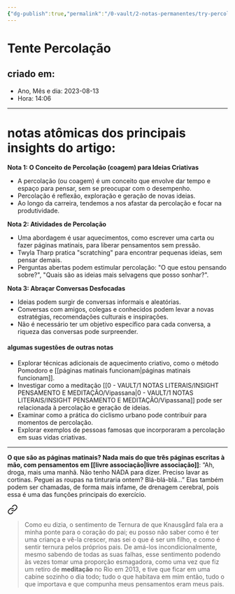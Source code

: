```yaml
---
{"dg-publish":true,"permalink":"/0-vault/2-notas-permanentes/try-percolating/","tags":["permanente"],"dgHomeLink":true,"dgShowLocalGraph":true,"dgShowFileTree":true,"dgEnableSearch":true,"noteIcon":""}
---
```


# Tente Percolação

## criado em: 
-  Ano, Mês e dia: 2023-08-13
- Hora: 14:06
---

# notas atômicas dos principais insights do artigo:

**Nota 1: O Conceito de Percolação (coagem) para Ideias Criativas**

- A percolação (ou coagem) é um conceito que envolve dar tempo e espaço para pensar, sem se preocupar com o desempenho.
- Percolação é reflexão, exploração e geração de novas ideias.
- Ao longo da carreira, tendemos a nos afastar da percolação e focar na produtividade.

**Nota 2: Atividades de Percolação**

- Uma abordagem é usar aquecimentos, como escrever uma carta ou fazer páginas matinais, para liberar pensamentos sem pressão.
- Twyla Tharp pratica "scratching" para encontrar pequenas ideias, sem pensar demais.
- Perguntas abertas podem estimular percolação: "O que estou pensando sobre?", "Quais são as ideias mais selvagens que posso sonhar?".

**Nota 3: Abraçar Conversas Desfocadas**

- Ideias podem surgir de conversas informais e aleatórias.
- Conversas com amigos, colegas e conhecidos podem levar a novas estratégias, recomendações culturais e inspirações.
- Não é necessário ter um objetivo específico para cada conversa, a riqueza das conversas pode surpreender.

#### algumas sugestões de outras notas

- Explorar técnicas adicionais de aquecimento criativo, como o método Pomodoro e [[páginas matinais funcionam\|páginas matinais funcionam]].
- Investigar como a meditação [[0 - VAULT/1 NOTAS LITERAIS/INSIGHT PENSAMENTO E MEDITAÇÃO/Vipassana\|0 - VAULT/1 NOTAS LITERAIS/INSIGHT PENSAMENTO E MEDITAÇÃO/Vipassana]] pode ser relacionada à percolação e geração de ideias.
- Examinar como a prática do ciclismo urbano pode contribuir para momentos de percolação.
- Explorar exemplos de pessoas famosas que incorporaram a percolação em suas vidas criativas.

---


<div class="transclusion internal-embed is-loaded"><div class="markdown-embed">



**O que são as páginas matinais? Nada mais do que três páginas escritas à mão, com pensamentos em [[livre associação\|livre associação]]**: “Ah, droga, mais uma manhã. Não tenho NADA para dizer. Preciso lavar as cortinas. Peguei as roupas na tinturaria ontem? Blá-blá-blá...” Elas também podem ser chamadas, de forma mais infame, de drenagem cerebral, pois essa é uma das funções principais do exercício. 

</div></div>



<div class="transclusion internal-embed is-loaded"><a class="markdown-embed-link" href="/0-vault/1-notas-literais/insight-pensamento-e-meditacao/vipassana/#8f7464" aria-label="Open link"><svg xmlns="http://www.w3.org/2000/svg" width="24" height="24" viewBox="0 0 24 24" fill="none" stroke="currentColor" stroke-width="2" stroke-linecap="round" stroke-linejoin="round" class="svg-icon lucide-link"><path d="M10 13a5 5 0 0 0 7.54.54l3-3a5 5 0 0 0-7.07-7.07l-1.72 1.71"></path><path d="M14 11a5 5 0 0 0-7.54-.54l-3 3a5 5 0 0 0 7.07 7.07l1.71-1.71"></path></svg></a><div class="markdown-embed">



>Como eu dizia, o sentimento de Ternura de que Knausgård fala era a minha ponte para o coração do pai; eu posso não saber como é ter uma criança e vê-la crescer, mas sei o que é ser um filho, e como é sentir ternura pelos próprios pais. De amá-los incondicionalmente, mesmo sabendo de todas as suas falhas, esse sentimento podendo às vezes tomar uma proporção esmagadora, como uma vez que fiz um retiro de **meditação** no Rio em 2013, e tive que ficar em uma cabine sozinho o dia todo; tudo o que habitava em mim então, tudo o que importava e que compunha meus pensamentos eram meus pais.

</div></div>
